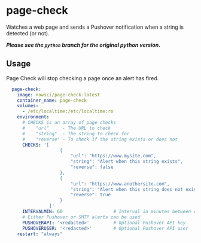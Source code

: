 # page-check
Watches a web page and sends a Pushover notification when a string is detected (or not).

***Please see the `python` branch for the original python version.***

## Usage
Page Check will stop checking a page once an alert has fired.
```yml
  page-check:
    image: nowsci/page-check:latest
    container_name: page-check
    volumes:
      - /etc/localtime:/etc/localtime:ro
    environment:
      # CHECKS is an array of page checks
      #    "url"     - The URL to check
      #    "string"  - The string to check for
      #    "reverse" - To check if the string exists or does not
      CHECKS: '[
                    {
                        "url": "https://www.mysite.com",
                        "string": "Alert when this string exists",
                        "reverse": false
                    },
                    {
                        "url": "https://www.anothersite.com",
                        "string": "Alert when this string does not exist",
                        "reverse": true
                    }
                ]'
      INTERVALMIN: 60                   # Interval in minutes between checks
      # Either Pushover or SMTP alerts can be used
      PUSHOVERAPI: '<redacted>'         # Optional Pushover API key
      PUSHOVERUSER: '<redacted>'        # Optional Pushover API user
    restart: "always"
```
